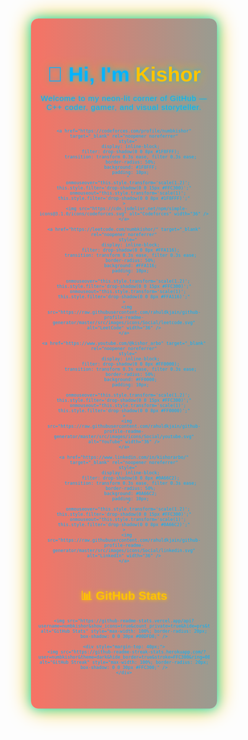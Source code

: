 <!-- Neon Glow GitHub README -->
<link href="https://fonts.googleapis.com/css2?family=Orbitron:wght@700&display=swap" rel="stylesheet" />

<div style="
  background: linear-gradient(270deg, #00B3FF, #FFC300, #00DFD8, #FF6F61);
  background-size: 800% 800%;
  animation: neon-gradient 15s ease infinite;
  padding: 40px 20px;
  border-radius: 20px;
  max-width: 900px;
  margin: auto;
  box-shadow: 0 0 30px #00DFD8, 0 0 60px #FFC300;
  font-family: 'Orbitron', sans-serif;
  color: #00B3FF;
  text-align: center;
  user-select: none;
">

  <h1 style="
    font-size: 3.5rem;
    margin-bottom: 0.3em;
    text-shadow: 0 0 15px #00B3FF, 0 0 30px #FFC300;
  ">👋 Hi, I'm <span style="color: #FFC300;">Kishor</span></h1>

  <p style="
    font-size: 1.3rem;
    margin-bottom: 1.5em;
    text-shadow: 0 0 10px #00DFD8;
    letter-spacing: 1.2px;
  ">
    Welcome to my neon-lit corner of GitHub — C++ coder, gamer, and visual storyteller.
  </p>

  <!-- Social Links -->
  <div style="display: flex; justify-content: center; gap: 25px; margin-bottom: 50px;">

    <a href="https://codeforces.com/profile/numbkishor" target="_blank" rel="noopener noreferrer"
       style="
         display: inline-block;
         filter: drop-shadow(0 0 8px #1F8FFF);
         transition: transform 0.3s ease, filter 0.3s ease;
         border-radius: 50%;
         background: #1F8FFF;
         padding: 10px;
       "
       onmouseover="this.style.transform='scale(1.2)'; this.style.filter='drop-shadow(0 0 15px #FFC300)';"
       onmouseout="this.style.transform='scale(1)'; this.style.filter='drop-shadow(0 0 8px #1F8FFF)';"
    >
      <img src="https://cdn.jsdelivr.net/npm/simple-icons@3.1.0/icons/codeforces.svg" alt="Codeforces" width="36" />
    </a>

    <a href="https://leetcode.com/numbkishor/" target="_blank" rel="noopener noreferrer"
       style="
         display: inline-block;
         filter: drop-shadow(0 0 8px #FFA116);
         transition: transform 0.3s ease, filter 0.3s ease;
         border-radius: 50%;
         background: #FFA116;
         padding: 10px;
       "
       onmouseover="this.style.transform='scale(1.2)'; this.style.filter='drop-shadow(0 0 15px #FFC300)';"
       onmouseout="this.style.transform='scale(1)'; this.style.filter='drop-shadow(0 0 8px #FFA116)';"
    >
      <img src="https://raw.githubusercontent.com/rahuldkjain/github-profile-readme-generator/master/src/images/icons/Social/leetcode.svg" alt="LeetCode" width="36" />
    </a>

    <a href="https://www.youtube.com/@kishor_arbo" target="_blank" rel="noopener noreferrer"
       style="
         display: inline-block;
         filter: drop-shadow(0 0 8px #FF0000);
         transition: transform 0.3s ease, filter 0.3s ease;
         border-radius: 50%;
         background: #FF0000;
         padding: 10px;
       "
       onmouseover="this.style.transform='scale(1.2)'; this.style.filter='drop-shadow(0 0 15px #FFC300)';"
       onmouseout="this.style.transform='scale(1)'; this.style.filter='drop-shadow(0 0 8px #FF0000)';"
    >
      <img src="https://raw.githubusercontent.com/rahuldkjain/github-profile-readme-generator/master/src/images/icons/Social/youtube.svg" alt="YouTube" width="36" />
    </a>

    <a href="https://www.linkedin.com/in/kishorarbo/" target="_blank" rel="noopener noreferrer"
       style="
         display: inline-block;
         filter: drop-shadow(0 0 8px #0A66C2);
         transition: transform 0.3s ease, filter 0.3s ease;
         border-radius: 50%;
         background: #0A66C2;
         padding: 10px;
       "
       onmouseover="this.style.transform='scale(1.2)'; this.style.filter='drop-shadow(0 0 15px #FFC300)';"
       onmouseout="this.style.transform='scale(1)'; this.style.filter='drop-shadow(0 0 8px #0A66C2)';"
    >
      <img src="https://raw.githubusercontent.com/rahuldkjain/github-profile-readme-generator/master/src/images/icons/Social/linkedin.svg" alt="LinkedIn" width="36" />
    </a>

  </div>

  <!-- GitHub Stats -->
  <div style="text-align:center; margin-bottom: 50px;">
    <h2 style="
      font-family: 'Orbitron', sans-serif;
      font-weight: 700;
      font-size: 2rem;
      color: #FFC300;
      text-shadow: 0 0 12px #FFC300;
      margin-bottom: 30px;
    ">📊 GitHub Stats</h2>

    <img src="https://github-readme-stats.vercel.app/api?username=numbkishor&show_icons=true&count_private=true&hide=prs&theme=transparent&bg_color=000011&icon_color=00DFD8&title_color=FFC300&text_color=00B3FF&hide_border=true" alt="GitHub Stats" style="max-width: 100%; border-radius: 20px; box-shadow: 0 0 30px #00DFD8;" />

    <div style="margin-top: 40px;">
      <img src="https://github-readme-streak-stats.herokuapp.com/?user=numbkishor&theme=dark&hide_border=true&stroke=FFC300&ring=00DFD8&fire=FFC300&currStreakNum=00B3FF&sideNums=FFC300" alt="GitHub Streak" style="max-width: 100%; border-radius: 20px; box-shadow: 0 0 30px #FFC300;" />
    </div>
  </div>

</div>

<!-- Animations -->
<style>
@keyframes neon-gradient {
  0%{background-position:0% 50%;}
  50%{background-position:100% 50%;}
  100%{background-position:0% 50%;}
}

@keyframes flicker {
  0%, 100% { opacity: 1; filter: drop-shadow(0 0 6px #00DFD8); }
  50% { opacity: 0.8; filter: drop-shadow(0 0 10px #00F0FF); }
}
</style>
